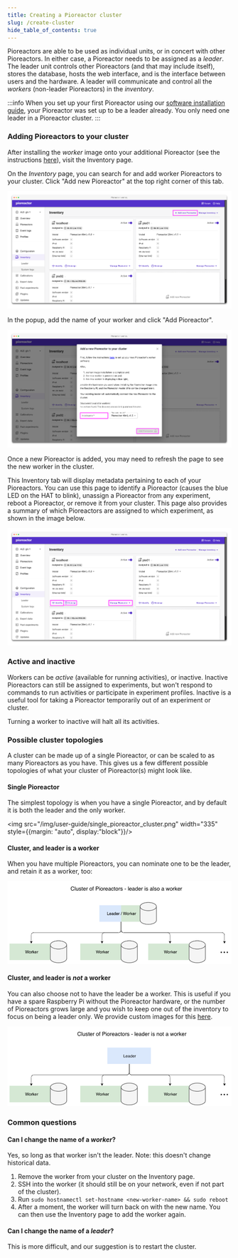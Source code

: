 ```yaml
---
title: Creating a Pioreactor cluster
slug: /create-cluster
hide_table_of_contents: true
---
```


Pioreactors are able to be used as individual units, or in concert with other Pioreactors. In either case, a Pioreactor needs to be assigned as a _leader_. The leader unit controls other Pioreactors (and that may include itself), stores the database, hosts the web interface, and is the interface between users and the hardware. A leader will communicate and control all the _workers_ (non-leader Pioreactors) in the _inventory_.

:::info
When you set up your first Pioreactor using our [software installation guide](/user-guide/software-set-up), your Pioreactor was set up to be a leader already. You only need one leader in a Pioreactor cluster.
:::


### Adding Pioreactors to your cluster

After installing the _worker_ image onto your additional Pioreactor (see the instructions [here](/user-guide/software-set-up#adding-additional-workers-to-your-cluster)), visit the Inventory page.

On the _Inventory_ page, you can search for and add worker Pioreactors to your cluster. Click "Add new Pioreactor" at the top right corner of this tab.

![Inventory tab with the Add new Pioreactor button highlighted](/img/user-guide/inventory-add-pioreactor.png)

In the popup, add the name of your worker and click "Add Pioreactor".

![Add Pioreactor modal with hostname and Add Pioreactor button highlighted](/img/user-guide/inventory-add-modal.png)

Once a new Pioreactor is added, you may need to refresh the page to see the new worker in the cluster.

This Inventory tab will display metadata pertaining to each of your Pioreactors. You can use this page to identify a Pioreactor (causes the blue LED on the HAT to blink), unassign a Pioreactor from any experiment, reboot a Pioreactor, or remove it from your cluster. This page also provides a summary of which Pioreactors are assigned to which experiment, as shown in the image below.

![Inventory card with action buttons highlighted](/img/user-guide/inventory-actions.png)


### Active and inactive

Workers can be *active* (available for running activities), or inactive. Inactive Pioreactors can still be assigned to experiments, but won't respond to commands to run activities or participate in experiment profiles. Inactive is a useful tool for taking a Pioreactor temporarily out of an experiment or cluster.

Turning a worker to inactive will halt all its activities.


### Possible cluster topologies

A cluster can be made up of a single Pioreactor, or can be scaled to as many Pioreactors as you have. This gives us a few different possible topologies of what your cluster of Pioreactor(s) might look like.

#### Single Pioreactor

The simplest topology is when you have a single Pioreactor, and by default it is both the leader and the only worker.

<img src="/img/user-guide/single_pioreactor_cluster.png" width="335" style={{margin: "auto", display:"block"}}/>


#### Cluster, and leader is a worker

When you have multiple Pioreactors, you can nominate one to be the leader, and retain it as a worker, too:

![leader is also a worker in the cluster](/img/user-guide/leader_as_worker_cluster.png)


#### Cluster, and leader is _not_ a worker

You can also choose not to have the leader be a worker. This is useful if you have a spare Raspberry Pi without the Pioreactor hardware, or the number of Pioreactors grows large and you wish to keep one out of the inventory to focus on being a leader only. We provide custom images for this [here](/user-guide/software-set-up#id-like-to-have-the-leader-not-be-a-worker-and-only-a-standalone-leader-can-i-do-that).

![leader not worker](/img/user-guide/leader_cluster.png)


### Common questions


#### Can I change the name of a _worker_?

Yes, so long as that worker isn't the leader. Note: this doesn't change historical data.

1. Remove the worker from your cluster on the Inventory page.
2. SSH into the worker (it should still be on your network, even if not part of the cluster).
3. Run `sudo hostnamectl set-hostname <new-worker-name> && sudo reboot`
4. After a moment, the worker will turn back on with the new name. You can then use the Inventory page to add the worker again.

#### Can I change the name of a _leader_?

This is more difficult, and our suggestion is to restart the cluster.
